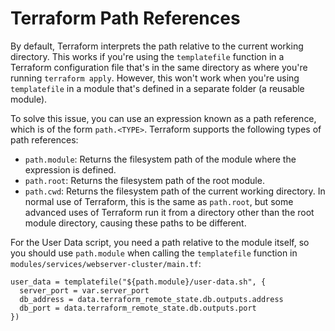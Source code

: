 # Terraform Path References

By default, Terraform interprets the path relative to the current working directory. This works if you're using the `templatefile` function in a Terraform configuration file that's in the same directory as where you're running `terraform apply`. However, this won't work when you're using `templatefile` in a module that's defined in a separate folder (a reusable module).

To solve this issue, you can use an expression known as a path reference, which is of the form `path.<TYPE>`. Terraform supports the following types of path references:

- `path.module`: Returns the filesystem path of the module where the expression is defined.
- `path.root`: Returns the filesystem path of the root module.
- `path.cwd`: Returns the filesystem path of the current working directory. In normal use of Terraform, this is the same as `path.root`, but some advanced uses of Terraform run it from a directory other than the root module directory, causing these paths to be different.

For the User Data script, you need a path relative to the module itself, so you should use `path.module` when calling the `templatefile` function in `modules/services/webserver-cluster/main.tf`:

```hcl
user_data = templatefile("${path.module}/user-data.sh", {
  server_port = var.server_port
  db_address = data.terraform_remote_state.db.outputs.address
  db_port = data.terraform_remote_state.db.outputs.port
})
```
